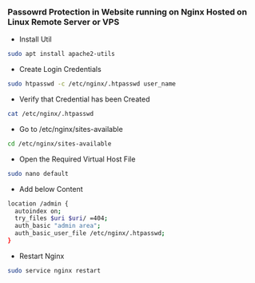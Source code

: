 ### Passowrd Protection in Website running on Nginx Hosted on Linux Remote Server or VPS

- Install Util
```sh
sudo apt install apache2-utils
```
- Create Login Credentials
```sh
sudo htpasswd -c /etc/nginx/.htpasswd user_name
```
- Verify that Credential has been Created
```sh
cat /etc/nginx/.htpasswd
```
- Go to /etc/nginx/sites-available
```sh
cd /etc/nginx/sites-available
```
- Open the Required Virtual Host File
```sh
sudo nano default
```
- Add below Content
```sh
location /admin {
  autoindex on;
  try_files $uri $uri/ =404;
  auth_basic "admin area";
  auth_basic_user_file /etc/nginx/.htpasswd;
}
```
- Restart Nginx
```sh
sudo service nginx restart
```

